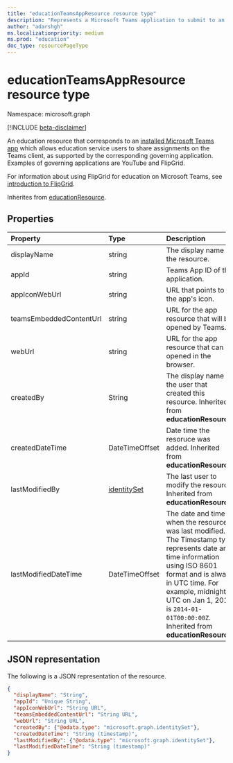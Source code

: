 ```yaml
---
title: "educationTeamsAppResource resource type"
description: "Represents a Microsoft Teams application to submit to an assignment."
author: "adarshgh"
ms.localizationpriority: medium
ms.prod: "education"
doc_type: resourcePageType
---
```


# educationTeamsAppResource resource type

Namespace: microsoft.graph

[!INCLUDE [beta-disclaimer](../../includes/beta-disclaimer.md)]

An education resource that corresponds to an [installed Microsoft Teams app](teamsappinstallation.md) which allows education service users to share assignments on the Teams client, as supported by the corresponding governing application. Examples of governing applications are YouTube and FlipGrid.

For information about using FlipGrid for education on Microsoft Teams, see [introduction to FlipGrid](https://education.microsoft.com/en-us/resource/13cb22b1).

Inherites from [educationResource](educationresource.md).

## Properties
| Property	   | Type	|Description|
|:---------------|:--------|:----------|
|displayName|string|The display name of the resource.|
|appId|string|Teams App ID of the application.|
|appIconWebUrl|string|URL that points to the app's icon.|
|teamsEmbeddedContentUrl|string|URL for the app resource that will be opened by Teams.|
|webUrl|string|URL for the app resource that can be opened in the browser.|
|createdBy|String|The display name of the user that created this resource. Inherited from **educationResource**.|
|createdDateTime|DateTimeOffset|Date time the resoruce was added. Inherited from **educationResource**.|
|lastModifiedBy|[identitySet](identityset.md)|The last user to modify the resource. Inherited from **educationResource**.|
|lastModifiedDateTime|DateTimeOffset|The date and time when the resource was last modified. The Timestamp type represents date and time information using ISO 8601 format and is always in UTC time. For example, midnight UTC on Jan 1, 2014 is `2014-01-01T00:00:00Z`. Inherited from **educationResource**.|


## JSON representation

The following is a JSON representation of the resource.

<!-- {
  "blockType": "resource",
  "optionalProperties": [

  ],
  "@odata.type": "microsoft.graph.educationTeamsAppResource"
}-->

```json
{
  "displayName": "String",
  "appId": "Unique String",
  "appIconWebUrl": "String URL",
  "teamsEmbeddedContentUrl": "String URL",
  "webUrl": "String URL",
  "createdBy": {"@odata.type": "microsoft.graph.identitySet"},
  "createdDateTime": "String (timestamp)",
  "lastModifiedBy": {"@odata.type": "microsoft.graph.identitySet"},
  "lastModifiedDateTime": "String (timestamp)"  
}

```

<!-- uuid: 8fcb5dbc-d5aa-4681-8e31-b001d5168d79
2015-10-25 14:57:30 UTC -->
<!--
{
  "type": "#page.annotation",
  "description": "educationExcelResource resource",
  "keywords": "",
  "section": "documentation",
  "tocPath": "",
  "suppressions": []
}
-->


